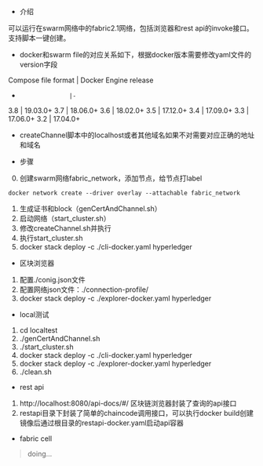 * 介绍

可以运行在swarm网络中的fabric2.1网络，包括浏览器和rest api的invoke接口。支持脚本一键创建。

* docker和swarm file的对应关系如下，根据docker版本需要修改yaml文件的version字段

Compose file format	| Docker Engine release
-                   |-
3.8	            	| 19.03.0+
3.7	            	| 18.06.0+
3.6	            	| 18.02.0+
3.5	            	| 17.12.0+
3.4	            	| 17.09.0+
3.3	            	| 17.06.0+
3.2	            	| 17.04.0+

* createChannel脚本中的localhost或者其他域名如果不对需要对应正确的地址和域名

* 步骤

0. 创建swarm网络fabric_network，添加节点，给节点打label
```
docker network create --driver overlay --attachable fabric_network
```
1. 生成证书和block（genCertAndChannel.sh）
2. 启动网络（start_cluster.sh）
3. 修改createChannel.sh并执行
4. 执行start_cluster.sh
5. docker stack deploy -c ./cli-docker.yaml hyperledger

* 区块浏览器

1. 配置./conig.json文件
2. 配置网络json文件：./connection-profile/
3. docker stack deploy -c ./explorer-docker.yaml hyperledger

* local测试

1. cd localtest
2. ./genCertAndChannel.sh
3. ./start_cluster.sh
4. docker stack deploy -c ./cli-docker.yaml hyperledger
5. docker stack deploy -c ./explorer-docker.yaml hyperledger
9. ./clean.sh

* rest api

1. http://localhost:8080/api-docs/#/  区块链浏览器封装了查询的api接口
2. restapi目录下封装了简单的chaincode调用接口，可以执行docker build创建镜像后通过根目录的restapi-docker.yaml启动api容器

* fabric cell

> doing...
